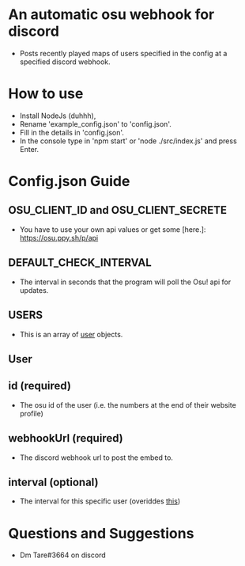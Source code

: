 # An automatic osu webhook for discord
* Posts recently played maps of users specified in the config at a specified discord webhook.

# How to use
* Install NodeJs (duhhh),
* Rename 'example_config.json' to 'config.json'.
* Fill in the details in 'config.json'.
* In the console type in 'npm start' or 'node ./src/index.js' and press Enter.

# Config.json Guide
## OSU_CLIENT_ID and OSU_CLIENT_SECRETE
* You have to use your own api values or get some [here.]: https://osu.ppy.sh/p/api
## DEFAULT_CHECK_INTERVAL
* The interval in seconds that the program will poll the Osu! api for updates.
## USERS
* This is an array of [user](##user) objects.
## User
## id (required)
* The osu id of the user (i.e. the numbers at the end of their website profile)
## webhookUrl (required)
* The discord webhook url to post the embed to.
## interval (optional)
* The interval for this specific user (overiddes [this](##default-check-interval))

# Questions and Suggestions
* Dm Tare#3664 on discord
